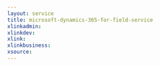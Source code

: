 ```yaml
---
layout: service
title: microsoft-dynamics-365-for-field-service
xlinkadmin: 
xlinkdev: 
xlink: 
xlinkbusiness: 
xsource: 
---
```

